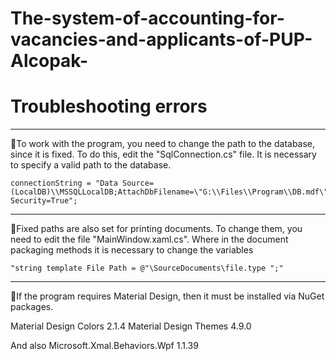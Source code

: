 # The-system-of-accounting-for-vacancies-and-applicants-of-PUP-Alcopak-

# Troubleshooting errors
____
:black_square_button:To work with the program, you need to change the path to the database, since it is fixed. To do this, edit the "SqlConnection.cs" file. It is necessary to specify a valid path to the database. 
```
connectionString = "Data Source=(LocalDB)\\MSSQLLocalDB;AttachDbFilename=\"G:\\Files\\Program\\DB.mdf\";Integrated Security=True";
```
____
:black_square_button:Fixed paths are also set for printing documents.
To change them, you need to edit the file "MainWindow.xaml.cs". 
Where in the document packaging methods it is necessary to change the variables 
```
"string template File Path = @"\SourceDocuments\file.type ";"
```
____
:black_square_button:If the program requires Material Design, then it must be installed via NuGet packages.

Material Design Colors 2.1.4
Material Design Themes 4.9.0

And also Microsoft.Xmal.Behaviors.Wpf 1.1.39